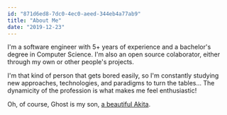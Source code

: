 ```yaml
---
id: "871d6ed8-7dc0-4ec0-aeed-344eb4a77ab9"
title: "About Me"
date: "2019-12-23"
---
```

I'm a software engineer with 5+ years of experience and a bachelor's degree in Computer Science. I'm also an open source colaborator, either through my own or other people's projects.

I'm that kind of person that gets bored easily, so I'm constantly studying new approaches, technologies, and paradigms to turn the tables... The dynamicity of the profession is what makes me feel enthusiastic!

Oh, of course, Ghost is my son, <a  class="hover-link" target="_blank" href="https://www.instagram.com/stories/highlights/18064206010048203/" title="Ghost Instagram Highlight">a beautiful Akita</a>.